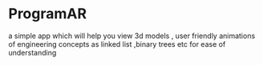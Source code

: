 # ProgramAR
a simple app which will help you view 3d models , user friendly animations of engineering concepts as linked list ,binary trees etc for ease of understanding 
